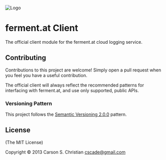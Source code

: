 ![Logo](http://77e48a193d773bf87095-ed78355e050836447af92afb2cca79ca.r2.cf2.rackcdn.com/ferment.at-logo_200.png)

# ferment.at Client

The official client module for the ferment.at cloud logging service.

## Contributing

Contributions to this project are welcome! Simply open a pull request when you feel you have a useful contribution.

The official client will always reflect the recommended patterns for interfacing with ferment.at, and use only supported, public APIs.

### Versioning Pattern

This project follows the [Semantic Versioning 2.0.0](http://semver.org/) pattern.

## License

(The MIT License)

Copyright © 2013 Carson S. Christian <cscade@gmail.com>